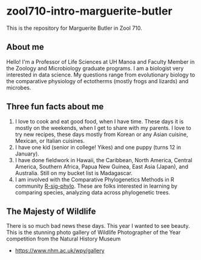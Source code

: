 # zool710-intro-marguerite-butler

This is the repository for Marguerite Butler in Zool 710.

## About me

Hello! I'm a Professor of Life Sciences at UH Manoa and Faculty Member in the Zoology and Microbiology graduate programs. I am a biologist very interested in data science. My questions range from evolutionary biology to the comparative physiology of ectotherms (mostly frogs and lizards) and microbes.  

## Three fun facts about me

1. I love to cook and eat good food, when I have time. These days it is mostly on the weekends, when I get to share with my parents. I love to try new recipes, these days mostly from Korean or any Asian cuisine, Mexican, or Italian cuisines.
2. I have one kid (senior in college! Yikes) and one puppy (turns 12 in January).
3. I have done fieldwork in Hawaii, the Caribbean, North America, Central America, Southern Africa, Papua New Guinea, East Asia (Japan), and Australia. Still on my bucket list is Madagascar. 
3. I am involved with the Comparative Phylogenetics Methods in R community [R-sig-phylo](https://stat.ethz.ch/mailman/listinfo/r-sig-phylo). These are folks interested in learning by comparing species, analyzing data across phylogenetic trees.

## The Majesty of Wildlife

There is so much bad news these days. This year I wanted to see beauty. This is the stunning photo gallery of Wildlife Photographer of the Year competition from the Natural History Museum

- https://www.nhm.ac.uk/wpy/gallery
